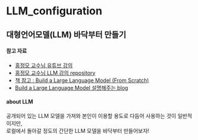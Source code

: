 # LLM_configuration

## 대형언어모델(LLM) 바닥부터 만들기

#### 참고 자료
- [홍정모 교수님 유튜브 강의](https://youtu.be/osv2csoHVAo)
- [홍정모 교수님 LLM 강의 repository](https://github.com/HongLabInc/HongLabLLM)
- [책 참고 : Build a Large Language Model (From Scratch)](https://github.com/rasbt/LLMs-from-scratch)
- [Build a Large Language Model 설명해주는 blog](https://wikidocs.net/book/15693)

#### about LLM
공개되어 있는 LLM 모델을 가져와 본인이 이용할 용도로 다듬어 사용하는 것이 일반적이지만,   
로컬에서 돌아갈 정도의 간단한 LLM 모델을 바닥부터 만들어보자!   